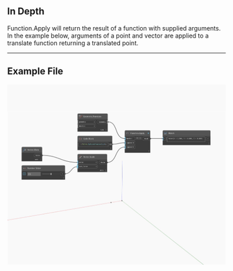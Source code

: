 ## In Depth
Function.Apply will return the result of a function with supplied arguments. In the example below, arguments of a point and vector are applied to a translate function returning a translated point.
___
## Example File

![Function Apply](./CoreNodeModels.HigherOrder.ApplyFunction_img.jpg)

